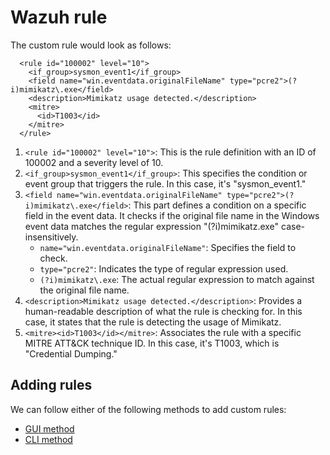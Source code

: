 # Wazuh rule

The custom rule would look as follows:

```
  <rule id="100002" level="10">
    <if_group>sysmon_event1</if_group>
    <field name="win.eventdata.originalFileName" type="pcre2">(?i)mimikatz\.exe</field>
    <description>Mimikatz usage detected.</description>
    <mitre>
      <id>T1003</id>
    </mitre>
  </rule>    
```

1. `<rule id="100002" level="10">`: This is the rule definition with an ID of 100002 and a severity level of 10.
2. `<if_group>sysmon_event1</if_group>`: This specifies the condition or event group that triggers the rule. In this case, it's "sysmon\_event1."
3. `<field name="win.eventdata.originalFileName" type="pcre2">(?i)mimikatz\.exe</field>`: This part defines a condition on a specific field in the event data. It checks if the original file name in the Windows event data matches the regular expression "(?i)mimikatz.exe" case-insensitively.
   * `name="win.eventdata.originalFileName"`: Specifies the field to check.
   * `type="pcre2"`: Indicates the type of regular expression used.
   * `(?i)mimikatz\.exe`: The actual regular expression to match against the original file name.
4. `<description>Mimikatz usage detected.</description>`: Provides a human-readable description of what the rule is checking for. In this case, it states that the rule is detecting the usage of Mimikatz.
5. `<mitre><id>T1003</id></mitre>`: Associates the rule with a specific MITRE ATT\&CK technique ID. In this case, it's T1003, which is "Credential Dumping."



## Adding rules

We can follow either of the following methods to add custom rules:

* [GUI method](../../wazuh-manager/log-behaviour/adding-custom-wazuh-rules/gui-method.md)
* [CLI method](../../wazuh-manager/log-behaviour/adding-custom-wazuh-rules/cli-method.md)
